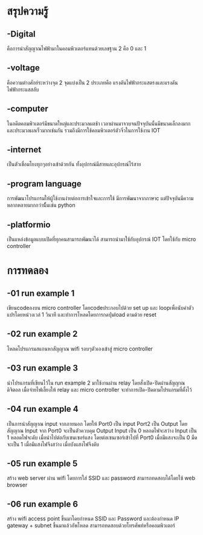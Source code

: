 # สรุปความรู้
## -Digital
คือการนำสัญญาณไฟฟ้ามาในคอมพิวเตอร์แทนด้วยเลขฐาน 2 คือ 0 และ 1
## -voltage
คือความต่างศักย์ระหว่างจุด 2 จุดแบ่งเป็น 2 ประเภทคือ แรงดันไฟฟ้ากระแสตรงและแรงดันไฟฟ้ากระแสสลับ
## -computer
ในอดีตคอมพิวเตอร์มีขนาดใหญ่และประมวลผลช้า เวลาผ่านมาจวบจนปัจจุบันนั้นมีขนาดเล็กลงมากและประมวลผลเร็วมากเช่นกัน รวมถึงมีการใช้คอมพิวเตอร์ตัวจิ๋วในการใช้งาน IOT
## -internet
เป็นตัวเชื่อมโยงทุกๆอย่างเข้าด้วยกัน ทั้งอุปกรณ์มีสายและอุปกรณ์ไร้สาย
## -program language
การพัฒนาโปรแกรมให้ผู้ใช้งานง่ายต่อการเข้าใจและการใช้ มีการพัฒนาจากภาษาc แต่ปัจจุบันมีความหลากหลายมากกว่านั้้นเช่น python
## -platformio
เป็นแหล่งข้อมูลแบบเปิดที่ทุกคนสามารถพัฒนาได้ สามารถนำมาใช้กับอุปกรณ์ IOT โดยใช้กับ micro controller

# การทดลอง
## -01 run example 1
เขียนcodeลงบน micro controller โดยcodeประกอบไปด้วย set up และ loopเพื่อนับค่าตัวแปรโดยหน่วงเวล่ 1 วินาที และทำการโหลดโดยการกดปุ่มload ตามด้วย reset
## -02 run example 2
โหลดโปรแกรมสแกนหาสัญญาณ wifi รอบๆตัวเองเข้าสู่ micro controller
## -03 run example 3
นำโปรแกรมที่เขียนไว้ใน run example 2 มาใช้งานผ่าน relay โดยสั่งเปิด-ปิดผ่านสัญญาณดิจิตอล เมื่อจ่ายไฟเลี้ยงให้ relay และ micro controller จะทำการเปิด-ปิดตามโปรแกรมที่ตั้งไว้
## -04 run example 4
เป็นการนำสัญญาณ input จากภายนอก โดยให้ Port0 เป็น input Port2 เป็น Output โดยสัญญาณ Input จาก Port0 จะเป็นตัวควบคุม Output Input เป็น 0 หลอดไฟจะสว่าง Input เป็น 1 หลอดไฟจะดับ เมื่อนำไปต่อกับเซนเซอร์แสง โดยต่อเซนเซอร์เข้าไปที่ Port0 เมื่อมีแสงจะเป็น 0 มืดจะเป็น 1 เมื่อมีแสงไฟจึงสว่าง เมื่อบังแสงไฟจึงดับ
## -05 run example 5
สร้าง web server ผ่าน wifi โดยการใส่ SSID และ password สามารถทดสอบได้โดยใช้ web browser
## -06 run example 6
สร้าง wifi access point ขึ้นมาโดยกำหนด SSID และ Password และต้องกำหนด IP gateway + subnet ขึ้นมาแล้วอัพโหลด สามารถทดสอบด้วยโทรศัพท์หรือคอมพิวเตอร์
